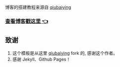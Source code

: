 

博客的搭建教程来源自 [qiubaiying](https://github.com/qiubaiying/qiubaiying.github.io)


>
### [查看博客戳这里 👈](https://djzts.github.io)

## 致谢

1. 这个模板是从这里 [qiubaiying](https://github.com/qiubaiying/qiubaiying.github.io)  fork 的, 感谢这个作者。
2. 感谢 Jekyll、Github Pages！
